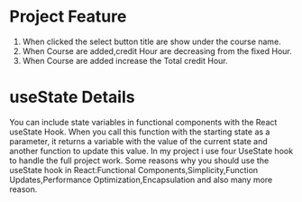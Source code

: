 # Project Feature
1. When clicked the select button title are show under the course name.
2. When Course are added,credit Hour are decreasing from the fixed Hour.
3. When Course are added increase the Total credit Hour.

# useState Details
You can include state variables in functional components with the React useState Hook. When you call this function with the starting state as a parameter, it returns a variable with the value of the current state and another function to update this value.
In my project i use four UseState hook to handle the full project work.
Some reasons why you should use the useState hook in React:Functional Components,Simplicity,Function Updates,Performance Optimization,Encapsulation and also many more reason.
